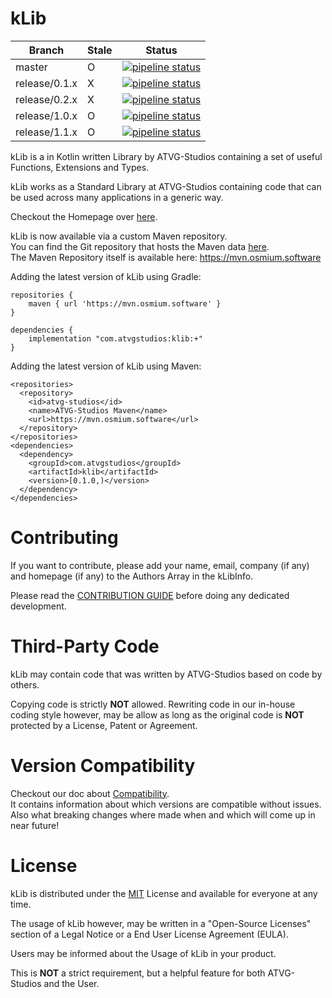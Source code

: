 # kLib

| Branch | Stale | Status |
|--------|-------|--------|
| master | O |[![pipeline status](https://gitlab.atvg-studios.at/atvg-studios/kLib/badges/master/pipeline.svg)](https://gitlab.atvg-studios.at/atvg-studios/kLib/commits/master) |
| release/0.1.x | X | [![pipeline status](https://gitlab.atvg-studios.at/atvg-studios/kLib/badges/release/0.1.x/pipeline.svg)](https://gitlab.atvg-studios.at/atvg-studios/kLib/commits/release/0.1.x) |
| release/0.2.x | X | [![pipeline status](https://gitlab.atvg-studios.at/atvg-studios/kLib/badges/release/0.2.x/pipeline.svg)](https://gitlab.atvg-studios.at/atvg-studios/kLib/commits/release/0.2.x) |
| release/1.0.x | O | [![pipeline status](https://gitlab.atvg-studios.at/atvg-studios/kLib/badges/release/1.0.x/pipeline.svg)](https://gitlab.atvg-studios.at/atvg-studios/kLib/commits/release/1.0.x) |
| release/1.1.x | O | [![pipeline status](https://gitlab.atvg-studios.at/atvg-studios/kLib/badges/release/1.1.x/pipeline.svg)](https://gitlab.atvg-studios.at/atvg-studios/kLib/commits/release/1.1.x) |

kLib is a in Kotlin written Library by ATVG-Studios containing a set of useful Functions,
Extensions and Types.

kLib works as a Standard Library at ATVG-Studios containing code that can be used across many applications in a generic way.

Checkout the Homepage over [here](https://klib.atvg-studios.com).

kLib is now available via a custom Maven repository.  
You can find the Git repository that hosts the Maven data [here](https://gitlab.atvg-studios.at/atvg-studios/maven-repository).  
The Maven Repository itself is available here: https://mvn.osmium.software

Adding the latest version of kLib using Gradle:

```
repositories {
    maven { url 'https://mvn.osmium.software' }
}

dependencies {
    implementation "com.atvgstudios:klib:+"
}
```

Adding the latest version of kLib using Maven:

```
<repositories>
  <repository>
    <id>atvg-studios</id>
    <name>ATVG-Studios Maven</name>
    <url>https://mvn.osmium.software</url>
  </repository>
</repositories>
<dependencies>
  <dependency>
    <groupId>com.atvgstudios</groupId>
    <artifactId>klib</artifactId>
    <version>[0.1.0,)</version>
  </dependency>
</dependencies>
```

# Contributing

If you want to contribute, please add your name, email, company (if any) and homepage (if any) to the Authors Array in the kLibInfo.

Please read the [CONTRIBUTION GUIDE](CONTRIBUTING.md) before doing any dedicated development.

# Third-Party Code

kLib may contain code that was written by ATVG-Studios based on code by others.

Copying code is strictly **NOT** allowed. Rewriting code in our in-house coding style however, may be allow as long as the
original code is **NOT** protected by a License, Patent or Agreement.

# Version Compatibility

Checkout our doc about [Compatibility](Compatibility.md).  
It contains information about which versions are compatible without issues.  
Also what breaking changes where made when and which will come up in near future!

# License

kLib is distributed under the [MIT](LICENSE) License and available for everyone at any time.

The usage of kLib however, may be written in a "Open-Source Licenses" section of a Legal Notice or a End User License Agreement (EULA).

Users may be informed about the Usage of kLib in your product.

This is **NOT** a strict requirement, but a helpful feature for both ATVG-Studios and the User.